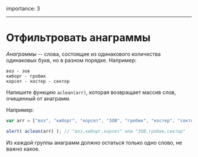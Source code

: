 importance: 3

---

# Отфильтровать анаграммы

*Анаграммы* -- слова, состоящие из одинакового количества одинаковых букв, но в разном порядке.
Например:

```
воз - зов
киборг - гробик
корсет - костер - сектор
```

Напишите функцию `aclean(arr)`, которая возвращает массив слов, очищенный от анаграмм.

Например:

```js
var arr = ["воз", "киборг", "корсет", "ЗОВ", "гробик", "костер", "сектор"];

alert( aclean(arr) ); // "воз,киборг,корсет" или "ЗОВ,гробик,сектор"
```

Из каждой группы анаграмм должно остаться только одно слово, не важно какое.

